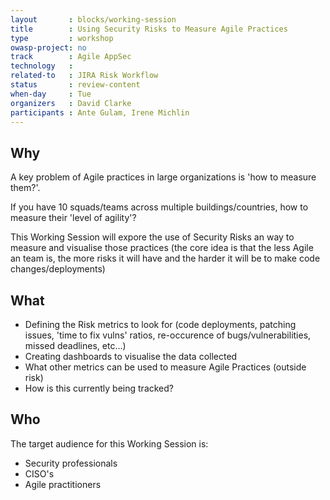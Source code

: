```yaml
---
layout       : blocks/working-session
title        : Using Security Risks to Measure Agile Practices
type         : workshop
owasp-project: no
track        : Agile AppSec
technology   :
related-to   : JIRA Risk Workflow
status       : review-content
when-day     : Tue
organizers   : David Clarke
participants : Ante Gulam, Irene Michlin
---
```


## Why

A key problem of Agile practices in large organizations is 'how to measure them?'.

If you have 10 squads/teams across multiple buildings/countries, how to measure their 'level of agility'?

This Working Session will expore the use of Security Risks an way to measure and visualise those practices (the core idea
 is that the less Agile an team is, the more risks it will have and the harder it will be to make code changes/deployments)

## What

 - Defining the Risk metrics to look for (code deployments, patching issues, 'time to fix vulns' ratios, re-occurence of bugs/vulnerabilities, missed deadlines, etc...)
 - Creating dashboards to visualise the data collected
 - What other metrics can be used to measure Agile Practices (outside risk)
 - How is this currently being tracked?

## Who

The target audience for this Working Session is:

- Security professionals
- CISO's
- Agile practitioners

